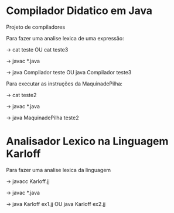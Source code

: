 # Compilador Didatico em Java
 Projeto de compiladores
 

Para fazer uma analise lexica de uma expressão:

-> cat teste       OU       cat teste3

-> javac *.java

-> java Compilador teste       OU       java Compilador teste3


Para executar as instruções da MaquinadePilha:

-> cat teste2

-> javac *.java

-> java MaquinadePilha teste2



# Analisador Lexico na Linguagem Karloff


Para fazer uma analise lexica da linguagem

-> javacc Karloff.jj

-> javac *.java

-> java Karloff ex1.jj       OU       java Karloff ex2.jj
